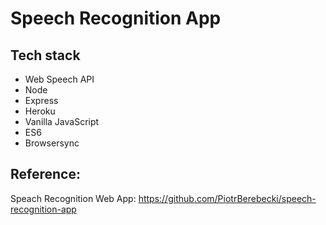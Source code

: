 # Speech Recognition App

## Tech stack
* Web Speech API
* Node
* Express
* Heroku
* Vanilla JavaScript
* ES6
* Browsersync


## Reference:

Speach Recognition Web App: https://github.com/PiotrBerebecki/speech-recognition-app


